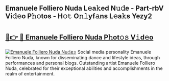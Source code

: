 ## Emanuele Folliero Nuda L𝚎a𝚔ed N𝚞𝚍e - Part-rbV Vi𝚍𝚎o P𝚑𝚘tos - H𝚘𝚝 O𝚗𝚕yf𝚊ns L𝚎a𝚔s Yezy2

# <h2><a href="http://kf1tljz.oniu.top/?m=Emanuele+Folliero+Nuda">🔗👉 🔴 Emanuele Folliero Nuda P𝚑ot𝚘𝚜 V𝚒d𝚎o</a></h2>

[![Emanuele Folliero Nuda Nu𝚍e𝚜](https://i.imgur.com/0qMVB7G.gif)](http://kf1tljz.oniu.top/?m=Emanuele+Folliero+Nuda)
Social media personality Emanuele Folliero Nuda, known for disseminating dance and lifestyle ideas, through performances and personal blogs. Outstanding artist Emanuele Folliero Nuda, celebrated for their exceptional abilities and accomplishments in the realm of entertainment.  
